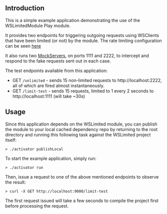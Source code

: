 ## Introduction

This is a simple example application demonstrating the use of the WSLimitedModule Play module.

It provides two endpoints for triggering outgoing requests using WSClients that have been limited (or not) by the module.  The rate limiting configuration can be seen [here](https://github.com/Kashoo/ws-limited/blob/master/example/conf/application.conf)

It also runs two [MockServers](http://www.mock-server.com/), on ports 1111 and 2222, to intercept and respond to the fake requests sent out in each case.

The test endpoints available from this application:

- GET `/unlimited` - sends 15 non-limited requests to http://localhost:2222, all of which are fired almost instantaneously.
- GET `/limit-test` - sends 15 requests, limited to 1 every 2 seconds to http://localhost:1111 (will take ~30s)

## Usage

Since this application depends on the WSLimited module, you can publish the module to your local cached dependency repo by returning to the root directory and running this following task against the WSLimited project itself:

`> ./activator publishLocal`

To start the example application, simply run:

`> ./activator run`

Then, issue a request to one of the above mentioned endpoints to observe the result:

`> curl -X GET http://localhost:9000/limit-test`

The first request issued will take a few seconds to compile the project first before processing the request.
